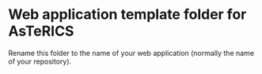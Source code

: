 # Web application template folder for AsTeRICS

Rename this folder to the name of your web application (normally the name of your repository).